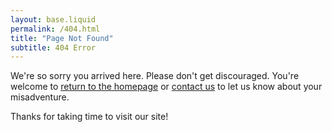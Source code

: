 ```yaml
---
layout: base.liquid
permalink: /404.html
title: "Page Not Found"
subtitle: 404 Error
---
```


We're so sorry you arrived here. Please don't get discouraged. You're welcome to <a href="/">return to the homepage</a> or <a href="/contact/">contact us</a> to let us know about your misadventure. 

Thanks for taking time to visit our site!